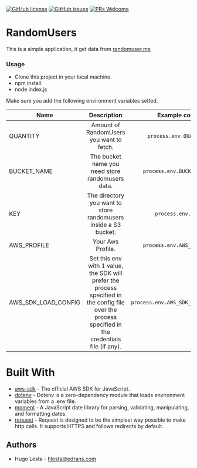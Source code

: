 [![GitHub license](https://img.shields.io/badge/license-MIT-blue.svg)](https://github.com/hugolesta/NodeForm/blob/master/LICENSE)
[![GitHub issues](https://img.shields.io/github/issues/edrans/randomusers?style=plastic)](https://github.com/edrans/randomusers/issues)
[![PRs Welcome](https://img.shields.io/badge/PRs-welcome-brightgreen.svg?style=flat-square)](http://makeapullrequest.com) 
# RandomUsers

This is a simple application, it get data from [randomuser.me](https://randomuser.me/)

### Usage

- Clone this project in your local machine.
- npm install
- node index.js

Make sure you add the following environment variables setted.


| Name        | Description | Example code |
| ------------- |:-------------:|:-------------:|
| QUANTITY | Amount of RandomUsers you want to fetch. | `process.env.QUANTITY` |
| BUCKET_NAME | The bucket name you need store randomusers data.      | `process.env.BUCKET_NAME` |
| KEY | The directory you want to store randomusers inside a S3 bucket.      | `process.env.KEY` |
| AWS_PROFILE | Your Aws Profile.      | `process.env.AWS_PROFILE` |
| AWS_SDK_LOAD_CONFIG | Set this env with 1 value, the SDK will prefer the process specified in the config file over the process specified in the credentials file (if any).       | `process.env.AWS_SDK_LOAD_CONFIG` |


# Built With

* [aws-sdk](https://www.npmjs.com/package/aws-sdk) - The official AWS SDK for JavaScript.
* [dotenv](https://www.npmjs.com/package/dotenv) - Dotenv is a zero-dependency module that loads environment variables from a .env file.
* [moment](https://www.npmjs.com/package/moment) - A JavaScript date library for parsing, validating, manipulating, and formatting dates.
* [request](https://www.npmjs.com/package/request) - Request is designed to be the simplest way possible to make http calls. It supports HTTPS and follows redirects by default.

## Authors

- Hugo Lesta - <hlesta@edrans.com>
